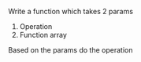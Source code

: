 Write a function which takes 2 params 
1. Operation
2. Function array 

Based on the params do the operation

